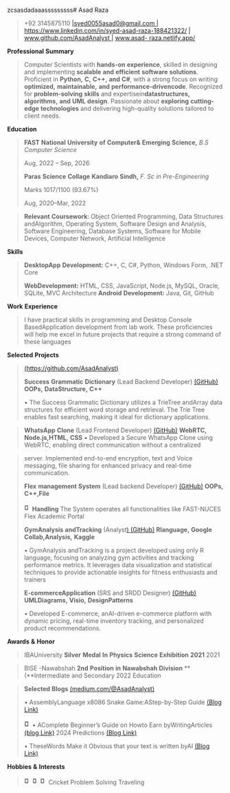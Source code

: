 zcsasdadaaasssssssss# Asad Raza
>
> +92 3145875110
> [\|<u>syed0055asad0@gmail.co</u>](mailto:syed0055asad0@gmail.com)[<u>m</u>
> \|](http://www.linkedin.com/in/syed-asad-raza)
> [<u>https://www.linkedin.com/in/syed-asad-raza-188421322/</u>](https://www.linkedin.com/in/syed-asad-raza-188421322/)
> [<u>\|</u>
> <u>www.github.com/AsadAnalys</u>](https://github.com/AsadAnalyst)[<u>t</u>
> \|](https://asad-raza.netlify.app/) [<u>www.asad-</u>
> <u>raza.netlify.app/</u>](https://asad-raza.netlify.app/)
>
 **Professional** **Summary**
>
> Computer Scientists with **hands-on** **experience**, skilled in
> designing and implementing **scalable** **and** **efficient**
> **software** **solutions**. Proficient in **Python,** **C,** **C++,**
> **and** **C#**, with a strong focus on writing **optimized,**
> **maintainable,** **and** **performance-drivencode**. Recognized for
> **problem-solving** **skills** and expertisein**datastructures,**
> **algorithms,** **and** **UML** **design**. Passionate about
> **exploring** **cutting-edge** **technologies** and delivering
> high-quality solutions tailored to client needs.
>
 **Education**

> **FAST** **National** **University** **of** **Computer&** **Emerging**
> **Science,** *B.S* *Computer* *Science*
>
> Aug, 2022 – Sep, 2026
> 
> **Paras** **Science** **Collage** **Kandiaro** **Sindh,** *F.* *Sc* *in* *Pre-Engineering*
> 
> Marks 1017/1100 (93.67%)
> 
> Aug, 2020–Mar, 2022

> **Relevant** **Coursework**: Object Oriented Programming, Data
> Structures andAlgorithm, Operating System, Software Design and
> Analysis, Software Engineering, Database Systems, Software for Mobile
> Devices, Computer Network, Artificial Intelligence
>
 **Skills**
>
> **DesktopApp** **Development:** C++, C, C#, Python, Windows Form, .NET
> Core
>
> **WebDevelopment:** HTML, CSS, JavaScript, Node.js, MySQL, Oracle,
> SQLite, MVC Architecture **Android** **Development:** Java, Git,
> GitHub
>
 **Work** **Experience**
>
> I have practical skills in programming and Desktop Console
> BasedApplication development from lab work. These proficiencies will
> help me excel in future projects that require a strong command of
> these languages
>
 **Selected** **Projects**
> [<u>(https://github.com/AsadAnalyst)</u>](https://github.com/AsadAnalyst)
>
> **Success** **Grammatic** **Dictionary** (Lead Backend Developer)
> [<u>(GitHub)</u>](https://github.com/AsadAnalyst/Success-Grammatic-Dictionary-)
> **OOPs,** **DataStructure,** **C++**
>
> • The Success Grammatic Dictionary utilizes a TrieTree andArray data
> structures for efficient word storage and retrieval. The Trie Tree
> enables fast searching, making it ideal for dictionary applications.

> **WhatsApp** **Clone** (Lead Frontend Developer)
[<u>(GitHub)</u>](https://github.com/AsadAnalyst/WhatsApp-Clone)
**WebRTC,** **Node.js,HTML,** **CSS** • Developed a Secure WhatsApp
Clone using WebRTC, enabling direct communication without a centralized

> server. Implemented end-to-end encryption, text and Voice messaging,
> file sharing for enhanced privacy and real-time communication.
>
> **Flex** **management** **System** (Lead backend Developer)
> [<u>(GitHub)</u>](https://github.com/AsadAnalyst/Flex-management-System-)
> **OOPs,** **C++,File**
>
> <img src="./i4bclmte.png"
> style="width:0.19281in;height:0.20278in" />**Handling** The System
> operates all functionalities like FAST-NUCES Flex Academic Portal
>
> **GymAnalysis** **andTracking** (Analyst[)
> <u>(GitHub)</u>](https://github.com/AsadAnalyst/Gym-Analysis-and-Tracking)
> **Rlanguage,** **Google** **Collab,Analysis,** **Kaggle**
>
> • GymAnalysis andTracking is a project developed using only R
> language, focusing on analyzing gym activities and tracking
> performance metrics. It leverages data visualization and statistical
> techniques to provide actionable insights for fitness enthusiasts and
> trainers
>
> **E-commerceApplication** (SRS and SRDD Designer)
> [(<u>GitHub)</u>](https://github.com/AsadAnalyst/-E-commerce-Application-SRS-and-SRDD-)
> **UMLDiagrams,** **Visio,** **DesignPatterns**
>
> • Developed E-commerce, anAI-driven e-commerce platform with dynamic
> pricing, real-time inventory tracking, and personalized product
> recommendations.
>
 **Awards** **&** **Honor**

> IBAUniversity **Silver** **Medal** **In** **Physics** **Science**
**Exhibition** **2021** 2021

> BISE -Nawabshah **2nd** **Position** **in** **Nawabshah** **Division**
**(**Intermediate and Secondary 2022 Education

> **Selected** **Blogs**
> [<u>(medium.com/@AsadAnalyst)</u>](https://medium.com/%40AsadAnalyst)
>
> • AssemblyLanguage x8086 Snake Game:AStep-by-Step Guide [<u>(Blog
> Link)</u>](https://medium.com/%40AsadAnalyst/snake-game-a-super-popular-one-was-on-nokia-phones-for-everyone-to-play-in-their-childhood-10ada50dea62)
>
> <img src="./1d1dvt5o.png"
> style="width:0.19612in;height:0.20278in" />• AComplete Beginner’s
> Guide on Howto Earn byWritingArticles [<u>(blog
> Link)</u>](https://medium.com/%40AsadAnalyst/a-complete-beginners-guide-on-how-to-earn-by-writing-articles-9619559a4882)
> 2024 Predictions [<u>(Blog
> Link)</u>](https://medium.com/%40AsadAnalyst/2024-predictions-b4f595f8e48a)
>
> • TheseWords Make it Obvious that your text is written byAI [<u>(Blog
> Link)</u>](https://medium.com/%40AsadAnalyst/these-words-make-it-obvious-that-your-text-is-written-by-ai-7d132e985617)
>
 **Hobbies** **&** **Interests**
>
> <img src="./yultfq5l.png"
> style="width:0.19612in;height:0.20278in" /><img src="./euzqqfdi.png"
> style="width:0.19612in;height:0.20278in" /><img src="./aburllid.png"
> style="width:0.19612in;height:0.20278in" />Cricket Problem Solving
> Traveling
